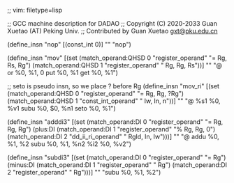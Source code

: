 ;; vim: filetype=lisp

;; GCC machine description for DADAO
;; Copyright (C) 2020-2033 Guan Xuetao (AT) Peking Univ.
;; Contributed by Guan Xuetao <gxt@pku.edu.cn>

(define_insn "nop"
  [(const_int 0)]
	""
	"nop")

(define_insn "mov<mode>"
  [(set (match_operand:QHSD 0 "register_operand" "= Rg, Rs, Rg")
        (match_operand:QHSD 1 "register_operand" "  Rg, Rg, Rs"))]
	""
	"@
	or	%0, %1, 0
	put	%0, %1
	get	%0, %1")

;; seto is pseudo insn, so we place ? before Rg
(define_insn "mov_ri<mode>"
  [(set (match_operand:QHSD 0 "register_operand"  "= Rg, Rg, ?Rg")
        (match_operand:QHSD 1 "const_int_operand" "  Iw, In,  n"))]
	""
	"@
	%s1	%0, %v1
	subu	%0, $0, %n1
	seto	%0, %1")

(define_insn "adddi3"
  [(set          (match_operand:DI 0 "register_operand" "=   Rg, Rg, Rg")
        (plus:DI (match_operand:DI 1 "register_operand" "%   Rg, Rg,  0")
                 (match_operand:DI 2 "dd_ii_ri_operand" "  RgId, In, Iw")))]
	""
	"@
	addu	%0, %1, %2
	subu	%0, %1, %n2
	%i2	%0, %v2")

(define_insn "subdi3"
  [(set           (match_operand:DI 0 "register_operand" "= Rg")
        (minus:DI (match_operand:DI 1 "register_operand" "  Rg")
                  (match_operand:DI 2 "register_operand" "  Rg")))]
	""
	"subu	%0, %1, %2")

